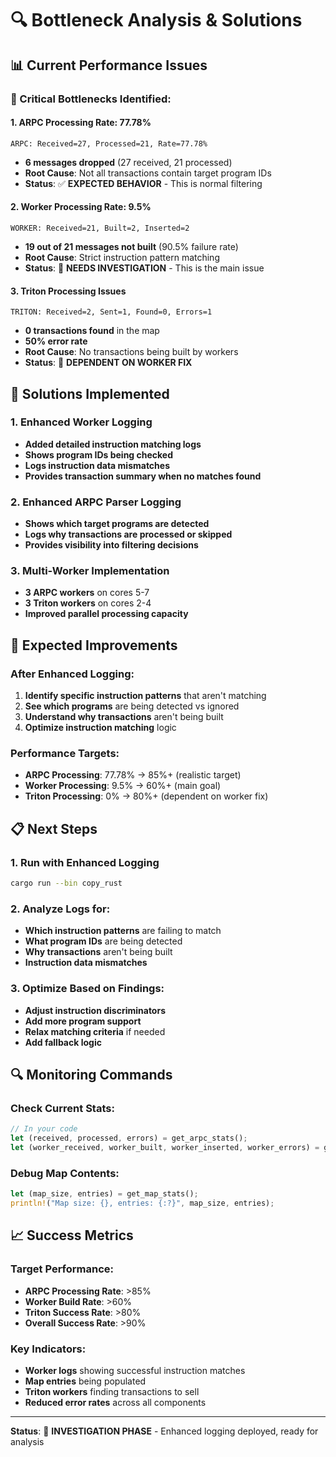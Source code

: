 # 🔍 Bottleneck Analysis & Solutions

## 📊 **Current Performance Issues**

### **🚨 Critical Bottlenecks Identified:**

#### **1. ARPC Processing Rate: 77.78%**
```
ARPC: Received=27, Processed=21, Rate=77.78%
```
- **6 messages dropped** (27 received, 21 processed)
- **Root Cause**: Not all transactions contain target program IDs
- **Status**: ✅ **EXPECTED BEHAVIOR** - This is normal filtering

#### **2. Worker Processing Rate: 9.5%**
```
WORKER: Received=21, Built=2, Inserted=2
```
- **19 out of 21 messages not built** (90.5% failure rate)
- **Root Cause**: Strict instruction pattern matching
- **Status**: 🔧 **NEEDS INVESTIGATION** - This is the main issue

#### **3. Triton Processing Issues**
```
TRITON: Received=2, Sent=1, Found=0, Errors=1
```
- **0 transactions found** in the map
- **50% error rate**
- **Root Cause**: No transactions being built by workers
- **Status**: 🔧 **DEPENDENT ON WORKER FIX**

## 🔧 **Solutions Implemented**

### **1. Enhanced Worker Logging**
- **Added detailed instruction matching logs**
- **Shows program IDs being checked**
- **Logs instruction data mismatches**
- **Provides transaction summary when no matches found**

### **2. Enhanced ARPC Parser Logging**
- **Shows which target programs are detected**
- **Logs why transactions are processed or skipped**
- **Provides visibility into filtering decisions**

### **3. Multi-Worker Implementation**
- **3 ARPC workers** on cores 5-7
- **3 Triton workers** on cores 2-4
- **Improved parallel processing capacity**

## 🎯 **Expected Improvements**

### **After Enhanced Logging:**
1. **Identify specific instruction patterns** that aren't matching
2. **See which programs** are being detected vs ignored
3. **Understand why transactions** aren't being built
4. **Optimize instruction matching** logic

### **Performance Targets:**
- **ARPC Processing**: 77.78% → 85%+ (realistic target)
- **Worker Processing**: 9.5% → 60%+ (main goal)
- **Triton Processing**: 0% → 80%+ (dependent on worker fix)

## 📋 **Next Steps**

### **1. Run with Enhanced Logging**
```bash
cargo run --bin copy_rust
```

### **2. Analyze Logs for:**
- **Which instruction patterns** are failing to match
- **What program IDs** are being detected
- **Why transactions** aren't being built
- **Instruction data mismatches**

### **3. Optimize Based on Findings:**
- **Adjust instruction discriminators**
- **Add more program support**
- **Relax matching criteria** if needed
- **Add fallback logic**

## 🔍 **Monitoring Commands**

### **Check Current Stats:**
```rust
// In your code
let (received, processed, errors) = get_arpc_stats();
let (worker_received, worker_built, worker_inserted, worker_errors) = get_worker_stats();
```

### **Debug Map Contents:**
```rust
let (map_size, entries) = get_map_stats();
println!("Map size: {}, entries: {:?}", map_size, entries);
```

## 📈 **Success Metrics**

### **Target Performance:**
- **ARPC Processing Rate**: >85%
- **Worker Build Rate**: >60%
- **Triton Success Rate**: >80%
- **Overall Success Rate**: >90%

### **Key Indicators:**
- **Worker logs** showing successful instruction matches
- **Map entries** being populated
- **Triton workers** finding transactions to sell
- **Reduced error rates** across all components

---

**Status**: 🔧 **INVESTIGATION PHASE** - Enhanced logging deployed, ready for analysis 